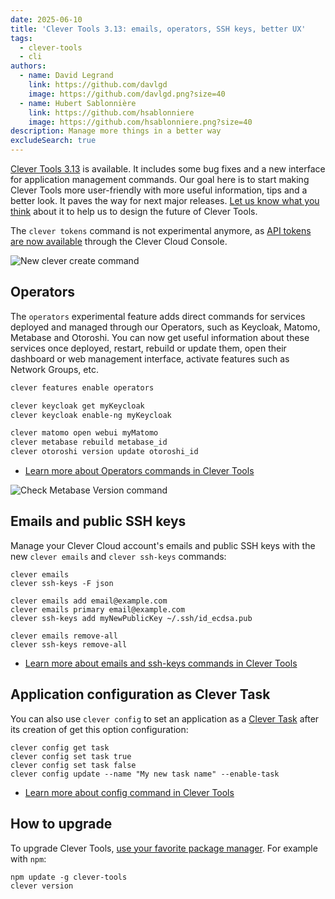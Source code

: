 ```yaml
---
date: 2025-06-10
title: 'Clever Tools 3.13: emails, operators, SSH keys, better UX'
tags:
  - clever-tools
  - cli
authors:
  - name: David Legrand
    link: https://github.com/davlgd
    image: https://github.com/davlgd.png?size=40
  - name: Hubert Sablonnière
    link: https://github.com/hsablonniere
    image: https://github.com/hsablonniere.png?size=40
description: Manage more things in a better way
excludeSearch: true
---
```


[Clever Tools 3.13](https://github.com/CleverCloud/clever-tools/releases/tag/3.13.0) is available. It includes some bug fixes and a new interface for application management commands. Our goal here is to start making Clever Tools more user-friendly with more useful information, tips and a better look. It paves the way for next major releases. [Let us know what you think](https://github.com/CleverCloud/clever-tools/issues) about it to help us to design the future of Clever Tools.

The `clever tokens` command is not experimental anymore, as [API tokens are now available](/developers/changelog/2025/06-05-api-tokens-console-tips/) through the Clever Cloud Console.

![New clever create command](/images/changelog/clever-tools-new-create.webp)

## Operators

The `operators` experimental feature adds direct commands for services deployed and managed through our Operators, such as Keycloak, Matomo, Metabase and Otoroshi. You can now get useful information about these services once deployed, restart, rebuild or update them, open their dashboard or web management interface, activate features such as Network Groups, etc.

```bash
clever features enable operators

clever keycloak get myKeycloak
clever keycloak enable-ng myKeycloak

clever matomo open webui myMatomo
clever metabase rebuild metabase_id
clever otoroshi version update otoroshi_id
```

- [Learn more about Operators commands in Clever Tools](/developers/doc/cli/operators/)

![Check Metabase Version command](/images/changelog/clever-tools-metabase-version-check.webp)

## Emails and public SSH keys

Manage your Clever Cloud account's emails and public SSH keys with the new `clever emails` and `clever ssh-keys` commands:

```
clever emails
clever ssh-keys -F json

clever emails add email@example.com
clever emails primary email@example.com
clever ssh-keys add myNewPublicKey ~/.ssh/id_ecdsa.pub

clever emails remove-all
clever ssh-keys remove-all
```

- [Learn more about emails and ssh-keys commands in Clever Tools](/developers/doc/cli/#emails)

## Application configuration as Clever Task

You can also use `clever config` to set an application as a [Clever Task](https://documentation-pr-660.cleverapps.io/developers/doc/develop/tasks/) after its creation of get this option configuration:

```
clever config get task
clever config set task true
clever config set task false
clever config update --name "My new task name" --enable-task
```

- [Learn more about config command in Clever Tools](/developers/doc/cli/applications/configuration/)

## How to upgrade

To upgrade Clever Tools, [use your favorite package manager](/developers/doc/cli/install/). For example with `npm`:

```
npm update -g clever-tools
clever version
```
